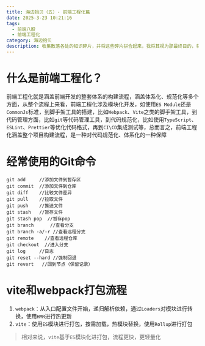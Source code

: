 ```yaml
---
title: 海边拾贝（五）- 前端工程化篇
date: 2025-3-23 10:21:16
tags: 
  - 前端八股
  - 前端工程化
category: 海边拾贝 
description: 收集散落各处的知识碎片，并将这些碎片拼合起来，我将其视为那最终目的，将揭示某个事物本来的样貌
---
```


# 什么是前端工程化？
前端工程化就是涵盖前端开发的整套体系的构建流程，涵盖体系化、规范化等多个方面，从整个流程上来看，前端工程化涉及模块化开发，如使用`ES Module`还是`CommonJs`标准，到脚手架工具的搭建，比如`Webpack`、`Vite`之类的脚手架工具，到代码管理方面，比如`git`等代码管理工具，到代码规范化，比如使用`TypeScript`、`ESLint`、`Prettier`等优化代码格式，再到`CI\CD`集成测试等，总而言之，前端工程化涵盖整个项目构建流程，是一种对代码规范化、体系化的一种保障

# 经常使用的Git命令
```
git add     //添加文件到暂存区
git commit  //添加文件到仓库 
git diff    //比较文件差异
git pull    //拉取文件
git push    //推送文件
git stash   //暂存文件
git stash pop  //暂存pop
git branch      //查看分支
git branch -a/-r //查看远程分支
git remote    //查看远程仓库
git checkout  //进入分支
git log     //日志
git reset --hard //强制回退
git revert   //回到节点（保留记录）
```
# vite和webpack打包流程
1. `webpack`：从入口配置文件开始，递归解析依赖，通过`Loaders`对模块进行转换，使用`HMR`进行热更新
2. `vite`：使用`ES`模块进行打包，按需加载，热模块替换，使用`Rollup`进行打包

>相对来说，`vite`基于`ES`模块化进打包，流程更快，更轻量化

